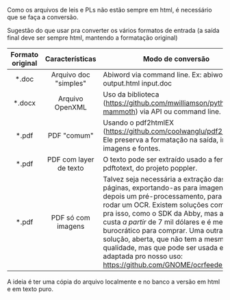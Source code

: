 Como os arquivos de leis e PLs não estão sempre em html, é necesśário que se faça a conversão.

Sugestão do que usar pra converter os vários formatos de entrada (a saída final deve ser sempre html, 
mantendo a formatação original)

| Formato original 	|     Características       | Modo de conversão                                                                                                                	|
|:-----------------:|:-------------------------:|----------------------------------------------------------------------------------------------------------------------------------	|
|*.doc      	    |Arquivo doc "simples" 	    | Abiword via command line.  Ex: abiword -t output.html input.doc                                                                  	|
|*.docx      	    |Arquivo OpenXML    	    | Uso da biblioteca (https://github.com/mwilliamson/python-mammoth)  via API ou command line.                                      	|
|*.pdf      	    |PDF "comum"      	        | Usando o pdf2htmlEX (https://github.com/coolwanglu/pdf2htmlEX). Ele preserva a formatação na saída, incluindo imagens e fontes.  	|
|*.pdf      	    |PDF com layer de texto     | O texto pode ser extraído usado a ferramenta pdftotext, do projeto poppler.                                                      	|
|*.pdf              |PDF só com imagens         | Talvez seja necessária a extração das páginas, exportando-as para imagens e depois um pré-processamento, para depois rodar um OCR. Existem soluções comerciais pra isso, como o SDK da Abby, mas a licença custa  *a partir* de 7 mil dólares e é meio burocrático para comprar. Uma outra solução, aberta, que não tem a mesma qualidade, mas que pode ser usada e adaptada pro nosso uso: https://github.com/GNOME/ocrfeeder/|    

A ideia é ter uma cópia do arquivo localmente e no banco a versão em html e em texto puro. 

